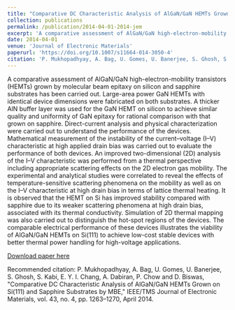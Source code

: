```yaml
---
title: "Comparative DC Characteristic Analysis of AlGaN/GaN HEMTs Grown on Si(111) and Sapphire Substrates by MBE"
collection: publications
permalink: /publication/2014-04-01-2014-jem
excerpt: 'A comparative assessment of AlGaN/GaN high-electron-mobility transistors (HEMTs) grown by molecular beam epitaxy on silicon and sapphire substrates has been carried out. Large-area power GaN HEMTs with identical device dimensions were fabricated on both substrates. A thicker AlN buffer layer was used for the GaN HEMT on silicon to achieve similar quality and uniformity of GaN epitaxy for rational comparison with that grown on sapphire. Direct-current analysis and physical characterization were carried out to understand the performance of the devices. Mathematical measurement of the instability of the current–voltage (I–V) characteristic at high applied drain bias was carried out to evaluate the performance of both devices. An improved two-dimensional (2D) analysis of the I–V characteristic was performed from a thermal perspective including appropriate scattering effects on the 2D electron gas mobility. The experimental and analytical studies were correlated to reveal the effects of temperature-sensitive scattering phenomena on the mobility as well as on the I–V characteristic at high drain bias in terms of lattice thermal heating. It is observed that the HEMT on Si has improved stability compared with sapphire due to its weaker scattering phenomena at high drain bias, associated with its thermal conductivity. Simulation of 2D thermal mapping was also carried out to distinguish the hot-spot regions of the devices. The comparable electrical performance of these devices illustrates the viability of AlGaN/GaN HEMTs on Si(111) to achieve low-cost stable devices with better thermal power handling for high-voltage applications.'
date: 2014-04-01
venue: 'Journal of Electronic Materials'
paperurl: 'https://doi.org/10.1007/s11664-014-3050-4'
citation: 'P. Mukhopadhyay, A. Bag, U. Gomes, U. Banerjee, S. Ghosh, S. Kabi, E. Y. I. Chang, A. Dabiran, P. Chow and D. Biswas, &quot;Comparative DC Characteristic Analysis of AlGaN/GaN HEMTs Grown on Si(111) and Sapphire Substrates by MBE,&quot; IEEE/TMS Journal of Electronic Materials, vol. 43, no. 4, pp. 1263–1270, April 2014.'
---
```

A comparative assessment of AlGaN/GaN high-electron-mobility transistors (HEMTs) grown by molecular beam epitaxy on silicon and sapphire substrates has been carried out. Large-area power GaN HEMTs with identical device dimensions were fabricated on both substrates. A thicker AlN buffer layer was used for the GaN HEMT on silicon to achieve similar quality and uniformity of GaN epitaxy for rational comparison with that grown on sapphire. Direct-current analysis and physical characterization were carried out to understand the performance of the devices. Mathematical measurement of the instability of the current–voltage (I–V) characteristic at high applied drain bias was carried out to evaluate the performance of both devices. An improved two-dimensional (2D) analysis of the I–V characteristic was performed from a thermal perspective including appropriate scattering effects on the 2D electron gas mobility. The experimental and analytical studies were correlated to reveal the effects of temperature-sensitive scattering phenomena on the mobility as well as on the I–V characteristic at high drain bias in terms of lattice thermal heating. It is observed that the HEMT on Si has improved stability compared with sapphire due to its weaker scattering phenomena at high drain bias, associated with its thermal conductivity. Simulation of 2D thermal mapping was also carried out to distinguish the hot-spot regions of the devices. The comparable electrical performance of these devices illustrates the viability of AlGaN/GaN HEMTs on Si(111) to achieve low-cost stable devices with better thermal power handling for high-voltage applications.

[Download paper here](https://doi.org/10.1007/s11664-014-3050-4)

Recommended citation: P. Mukhopadhyay, A. Bag, U. Gomes, U. Banerjee, S. Ghosh, S. Kabi, E. Y. I. Chang, A. Dabiran, P. Chow and D. Biswas, "Comparative DC Characteristic Analysis of AlGaN/GaN HEMTs Grown on Si(111) and Sapphire Substrates by MBE," IEEE/TMS Journal of Electronic Materials, vol. 43, no. 4, pp. 1263–1270, April 2014.